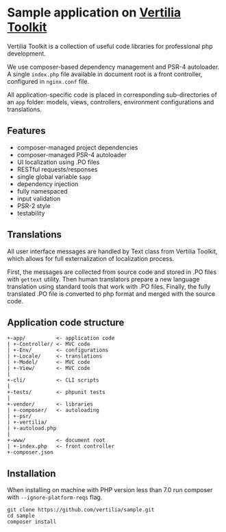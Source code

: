 # Sample application on [Vertilia Toolkit](https://github.com/vertilia/kit)

Vertilia Toolkit is a collection of useful code libraries for professional php development.

We use composer-based dependency management and PSR-4 autoloader. A single `index.php` file available in document root is a front controller, configured in `nginx.conf` file.

All application-specific code is placed in corresponding sub-directories of an `app` folder: models, views, controllers, environment configurations and translations.

## Features

+ composer-managed project dependencies
+ composer-managed PSR-4 autoloader
+ UI localization using .PO files
+ RESTful requests/responses
+ single global variable `$app`
+ dependency injection
+ fully namespaced
+ input validation
+ PSR-2 style
+ testability

## Translations

All user interface messages are handled by Text class from Vertilia Toolkit, which allows for full externalization of localization process.

First, the messages are collected from source code and stored in .PO files with `gettext` utility. Then human translators prepare a new language translation using standard tools that work with .PO files. Finally, the fully translated .PO file is converted to php format and merged with the source code.

## Application code structure

```
+-app/          <- application code
| +-Controller/ <- MVC code
| +-Env/        <- configurations
| +-Locale/     <- translations
| +-Model/      <- MVC code
| +-View/       <- MVC code
|
+-cli/          <- CLI scripts
|
+-tests/        <- phpunit tests
|
+-vendor/       <- libraries
| +-composer/   <- autoloading
| +-psr/
| +-vertilia/
| +-autoload.php
|
+-www/          <- document root
| +-index.php   <- front controller
+-composer.json
```

## Installation

When installing on machine with PHP version less than 7.0 run composer with `--ignore-platform-reqs` flag.

```
git clone https://github.com/vertilia/sample.git
cd sample
composer install
```

